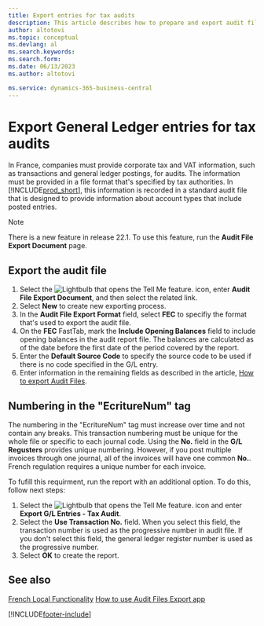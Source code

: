 ```yaml
---
title: Export entries for tax audits
description: This article describes how to prepare and export audit files to comply with the specified tax regulations in France.
author: altotovi
ms.topic: conceptual
ms.devlang: al
ms.search.keywords:
ms.search.form: 
ms.date: 06/13/2023
ms.author: altotovi

ms.service: dynamics-365-business-central
---
```


# Export General Ledger entries for tax audits

In France, companies must provide corporate tax and VAT information, such as transactions and general ledger postings, for audits. The information must be provided in a file format that's specified by tax authorities. In [!INCLUDE[prod_short](../../includes/prod_short.md)], this information is recorded in a standard audit file that is designed to provide information about account types that include posted entries.

> [!NOTE]
> There is a new feature in release 22.1. To use this feature, run the **Audit File Export Document** page. 

## Export the audit file

1. Select the ![Lightbulb that opens the Tell Me feature.](../../media/ui-search/search_small.png "Tell me what you want to do") icon, enter **Audit File Export Document**, and then select the related link.
2. Select **New** to create new exporting process. 
3. In the **Audit File Export Format** field, select **FEC** to specifiy the format that's used to export the audit file.  
4. On the **FEC** FastTab, mark the **Include Opening Balances** field to include opening balances in the audit report file. The balances are calculated as of the date before the first date of the period covered by the report. 
5. Enter the **Default Source Code** to specify the source code to be used if there is no code specified in the G/L entry. 
6. Enter information in the remaining fields as described in the article, [How to export Audit Files](../../finance-how-to-export-audit-files.md).

## Numbering in the "EcritureNum" tag

The numbering in the "EcritureNum" tag must increase over time and not contain any breaks. This transaction numbering must be unique for the whole file or specific to each journal code. Using the **No.** field in the **G/L Regusters** provides unique numbering. However, if you post multiple invoices through one journal, all of the invoices will have one common **No.**. French regulation requires a unique number for each invoice.  

To fufill this requirment, run the report with an additional option. To do this, follow next steps:  

1. Select the ![Lightbulb that opens the Tell Me feature.](../../media/ui-search/search_small.png "Tell me what you want to do") icon and enter **Export G/L Entries - Tax Audit**.
2. Select the **Use Transaction No.** field. When you select this field, the transaction number is used as the progressive number in audit file. If you don't select this field, the general ledger register number is used as the progressive number.
3. Select **OK** to create the report.  

## See also

[French Local Functionality](france-local-functionality.md)
[How to use Audit Files Export app](../../finance-how-to-export-audit-files.md)

[!INCLUDE[footer-include](../../includes/footer-banner.md)]
